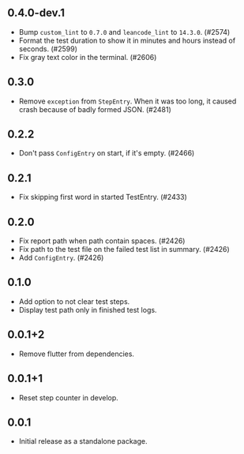 ## 0.4.0-dev.1

- Bump `custom_lint` to `0.7.0` and `leancode_lint` to `14.3.0`. (#2574)
- Format the test duration to show it in minutes and hours instead of seconds. (#2599)
- Fix gray text color in the terminal. (#2606)

## 0.3.0

- Remove `exception` from `StepEntry`. When it was too long, it caused crash because of badly formed JSON. (#2481)

## 0.2.2

- Don't pass `ConfigEntry` on start, if it's empty. (#2466)

## 0.2.1

- Fix skipping first word in started TestEntry. (#2433)

## 0.2.0

- Fix report path when path contain spaces. (#2426)
- Fix path to the test file on the failed test list in summary. (#2426)
- Add `ConfigEntry`. (#2426)

## 0.1.0

- Add option to not clear test steps.
- Display test path only in finished test logs.

## 0.0.1+2

- Remove flutter from dependencies.

## 0.0.1+1

- Reset step counter in develop.

## 0.0.1

- Initial release as a standalone package.
